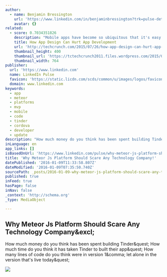 ```yaml
---
author:
  - name: Benjamin Bressington
    url: 'https://www.linkedin.com/in/benjaminbressington?trk=pulse-det-athr_prof-art_hdr'
    avatar: {}
related:
  - score: 0.7034351826
    description: "Mobile apps have become so ubiquitous that it's easy for most people in tech to assume that creating them is a simple, straightforward process. Look behind the curtain of their development, however, and you'll often find a painful history of cost-overruns, code and asset bloat and development delays."
    title: How App Design Can Hurt App Development
    url: 'http://techcrunch.com/2015/07/26/how-app-design-can-hurt-app-development/'
    thumbnail_height: 400
    thumbnail_url: 'https://tctechcrunch2011.files.wordpress.com/2015/07/shutterstock_111151109.jpg?w=764&h=400&crop=1'
    thumbnail_width: 764
publisher:
  url: 'https://www.linkedin.com'
  name: LinkedIn Pulse
  favicon: 'https://static.licdn.com/scds/common/u/images/logos/favicons/v1/favicon.ico'
  domain: www.linkedin.com
keywords:
  - app
  - meteor
  - platforms
  - mvp
  - mobile
  - code
  - tinder
  - cordova
  - developer
  - update
description: "How much money do you think has been spent building Tinder? How much time do you think it has taken Tinder to built their app? How many lines of code do you think were in version 1, let alone in the version that's live today?"
inLanguage: en
app_links: []
isBasedOnUrl: 'https://www.linkedin.com/pulse/why-meteor-js-platform-should-scare-any-technology-bressington'
title: 'Why Meteor Js Platform Should Scare Any Technology Company!'
datePublished: '2016-01-09T11:33:58.807Z'
dateModified: '2016-01-09T07:35:50.740Z'
sourcePath: _posts/2016-01-09-why-meteor-js-platform-should-scare-any-technology-company.md
published: true
inFeed: true
hasPage: false
inNav: false
_context: 'http://schema.org'
_type: MediaObject

---
```

<article style=""><h1>Why Meteor Js Platform Should Scare Any Technology Company&amp;excl;</h1><p>How much money do you think has been spent building Tinder&amp;quest; How much time do you think it has taken Tinder to built their app&amp;quest; How many lines of code do you think were in version 1&amp;comma; let alone in the version that's live today&amp;quest;</p><img src="https://media.licdn.com/mpr/mpr/AAEAAQAAAAAAAAI7AAAAJGFjZTllZWUxLWIzYzktNGEyYS04NDNhLTVhOWZiNjI1MDc3Mg.jpg" /></article>